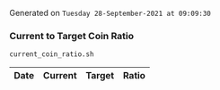 Generated on `Tuesday 28-September-2021 at 09:09:30`

### Current to Target Coin Ratio
`current_coin_ratio.sh`

Date|Current|Target|Ratio
---|---|---|---
